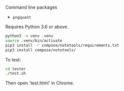 Command line packages
- `pngquant`

Requires Python 3.6 or above.
```bash
python3 -m venv .venv
source .venv/bin/activate
pip3 install -r compose/nototools/requirements.txt
pip3 install compose/nototools/
```

To test:
```bash
cd tester
./test.sh
```
Then open 'test.html' in Chrome.
